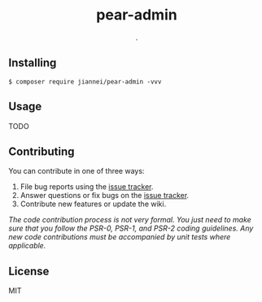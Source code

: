 <h1 align="center"> pear-admin </h1>

<p align="center"> .</p>


## Installing

```shell
$ composer require jiannei/pear-admin -vvv
```

## Usage

TODO

## Contributing

You can contribute in one of three ways:

1. File bug reports using the [issue tracker](https://github.com/jiannei/pear-admin/issues).
2. Answer questions or fix bugs on the [issue tracker](https://github.com/jiannei/pear-admin/issues).
3. Contribute new features or update the wiki.

_The code contribution process is not very formal. You just need to make sure that you follow the PSR-0, PSR-1, and PSR-2 coding guidelines. Any new code contributions must be accompanied by unit tests where applicable._

## License

MIT